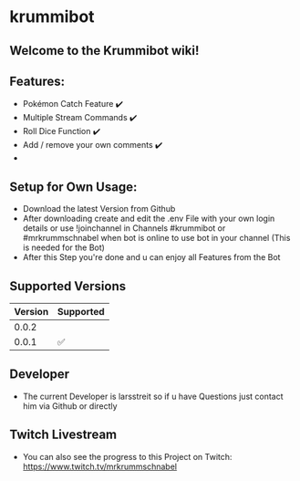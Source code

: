 # krummibot #

## Welcome to the Krummibot wiki!

## Features:

- Pokémon Catch Feature ✔️
- Multiple Stream Commands ✔️
- Roll Dice Function ✔️
- Add / remove your own comments ✔️
-


## Setup for Own Usage:

- Download the latest Version from Github
- After downloading create and edit the .env File with your own login details or use !joinchannel in Channels #krummibot or #mrkrummschnabel when bot is online to use bot in your channel (This is needed for the Bot) 
- After this Step you're done and u can enjoy all Features from the Bot

## Supported Versions

| Version |    Supported       |
| ------- | ------------------ |
| 0.0.2   |                    |
| 0.0.1   | :white_check_mark: |


## Developer ##

- The current Developer is larsstreit so if u have Questions just contact him via Github or directly

## Twitch Livestream ##

- You can also see the progress to this Project on Twitch: https://www.twitch.tv/mrkrummschnabel 
